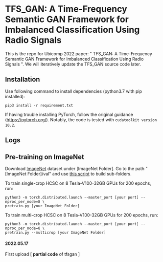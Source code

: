 # TFS_GAN: A Time-Frequency Semantic GAN Framework for Imbalanced Classification Using Radio Signals


This is the repo for Ubicomp 2022 paper: " TFS_GAN: A Time-Frequency Semantic GAN Framework for Imbalanced Classification Using Radio Signals ". We will iteratively update the TFS_GAN source code later.

## Installation

Use following command to install dependencies (python3.7 with pip installed):
```
pip3 install -r requirement.txt
```

If having trouble installing PyTorch, follow the original guidance (https://pytorch.org/).
Notably, the code is tested with ```cudatoolkit version 10.2```.

## Logs

## Pre-training on ImageNet

Download [ImageNet](https://image-net.org/challenges/LSVRC/2012/) dataset under [ImageNet Folder]. Go to the path "[ImageNet Folder]/val" and use [this script](https://raw.githubusercontent.com/soumith/imagenetloader.torch/master/valprep.sh) to build sub-folders.

To train single-crop HCSC on 8 Tesla-V100-32GB GPUs for 200 epochs, run:
```
python3 -m torch.distributed.launch --master_port [your port] --nproc_per_node=8 \
pretrain.py [your ImageNet Folder]
```

To train multi-crop HCSC on 8 Tesla-V100-32GB GPUs for 200 epochs, run:
```
python3 -m torch.distributed.launch --master_port [your port] --nproc_per_node=8 \
pretrain.py --multicrop [your ImageNet Folder]
```

#### 2022.05.17

First upload [ **partial code** of tfsgan ]

